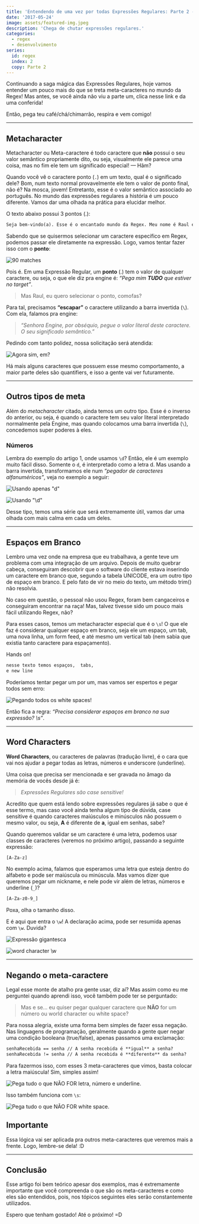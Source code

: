 ```yaml
---
title: 'Entendendo de uma vez por todas Expressões Regulares: Parte 2 - Metacharacters'
date: '2017-05-24'
image: assets/featured-img.jpeg
description: 'Chega de chutar expressões regulares.'
categories:
  - regex
  - desenvolvimento
series:
  id: regex
  index: 2
  copy: Parte 2
---
```


Continuando a saga mágica das Expressões Regulares, hoje vamos entender um pouco mais do que se treta meta-caracteres no mundo da Regex! Mas antes, se você ainda não viu a parte um, clica nesse link e da uma conferida!

Então, pega teu café/chá/chimarrão, respira e vem comigo!

---

## Metacharacter

Metacharacter ou Meta-caractere é todo caractere que **não** possui o seu valor semântico propriamente dito, ou seja, visualmente ele parece uma coisa, mas no fim ele tem um significado especial! — Hãm?

Quando você vê o caractere ponto (`.`) em um texto, qual é o significado dele? Bom, num texto normal provavelmente ele tem o valor de ponto final, não é? Na mosca, jovem! Entretanto, esse é o valor semântico associado ao português. No mundo das expressões regulares a história é um pouco diferente. Vamos dar uma olhada na prática para elucidar melhor.

O texto abaixo possui 3 pontos (.):

```txt
Seja bem-vindo(a). Esse é o encantado mundo da Regex. Meu nome é Raul e eu serei seu guia.
```

Sabendo que se quisermos selecionar um caractere específico em Regex, podemos passar ele diretamente na expressão. Logo, vamos tentar fazer isso com o **ponto**:

![90 matches](./assets/regex101-exp-1.png)

<gif src="https://media.giphy.com/media/lkdH8FmImcGoylv3t3/giphy.gif" caption="90 MATCHES?????"></gif>

Pois é. Em uma Expressão Regular, um **ponto** (.) tem o valor de qualquer caractere, ou seja, o que ele diz pra engine é: _“Pega mim **TUDO** que estiver no target”_.

> Mas Raul, eu quero selecionar o ponto, comofas?

Para tal, precisamos **“escapar”** o caractere utilizando a barra invertida (`\`). Com ela, falamos pra engine:

> _“Senhora Engine, por obséquio, pegue o valor literal deste caractere. O seu significado semântico.”_

Pedindo com tanto polidez, nossa solicitação será atendida:

![Agora sim, em?](./assets/regex101-exp-2.png)

<gif src="https://miro.medium.com/max/1200/1*n1a96icH96hsBYqNi0iZEg.gif" caption="Empolgante!"></gif>

Há mais alguns caracteres que possuem esse mesmo comportamento, a maior parte deles são quantifiers, e isso a gente vai ver futuramente.

---

## Outros tipos de meta

Além do _metacharacter_ citado, ainda temos um outro tipo. Esse é o inverso do anterior, ou seja, é quando o caractere tem seu valor literal interpretado normalmente pela Engine, mas quando colocamos uma barra invertida (`\`), concedemos super poderes à eles.

### Números

Lembra do exemplo do artigo 1, onde usamos `\d`? Então, ele é um exemplo muito fácil disso. Somente o `d`, é interpretado como a letra d. Mas usando a barra invertida, transformamos ele num _“pegador de caracteres alfanuméricos”_, veja no exemplo a seguir:

![Usando apenas "d"](./assets/regex101-exp-3.png)

![Usando "\d"](./assets/regex101-exp-4.png)

Desse tipo, temos uma série que será extremamente útil, vamos dar uma olhada com mais calma em cada um deles.

---

## Espaços em Branco

Lembro uma vez onde na empresa que eu trabalhava, a gente teve um problema com uma integração de um arquivo. Depois de muito quebrar cabeça, conseguiram descobrir que o software do cliente estava inserindo um caractere em branco que, segundo a tabela UNICODE, era um outro tipo de espaço em branco. E pelo fato de vir no meio do texto, um método trim() não resolvia.

No caso em questão, o pessoal não usou Regex, foram bem cangaceiros e conseguiram encontrar na raça! Mas, talvez tivesse sido um pouco mais fácil utilizando Regex, não?

Para esses casos, temos um metacharacter especial que é o `\s`! O que ele faz é considerar qualquer espaço em branco, seja ele um espaço, um tab, uma nova linha, um form feed, e até mesmo um vertical tab (nem sabia que existia tanto caractere para espaçamento).

Hands on!

```txt
nesse texto temos espaços,  tabs,
e new line
```

Poderíamos tentar pegar um por um, mas vamos ser espertos e pegar todos sem erro:

![Pegando todos os white spaces!](./assets/regex101-exp-5.png)

Então fica a regra: _“Precisa considerar espaços em branco na sua expressão? \s”_.

---

## Word Characters

**Word Characters**, ou caracteres de palavras (tradução livre), é o cara que vai nos ajudar a pegar todas as letras, números e underscore (underline).

Uma coisa que precisa ser mencionada e ser gravada no âmago da memória de vocês desde já é:

> _Expressões Regulares são case sensitive!_

Acredito que quem está lendo sobre expressões regulares já sabe o que é esse termo, mas caso você ainda tenha algum tipo de dúvida, case sensitive é quando caracteres maiúsculos e minúsculos não possuem o mesmo valor, ou seja, **A** é diferente de **a**, igual em senhas, sabe?

Quando queremos validar se um caractere é uma letra, podemos usar classes de caracteres (veremos no próximo artigo), passando a seguinte expressão:

```txt
[A-Za-z]
```

No exemplo acima, falamos que esperamos uma letra que esteja dentro do alfabeto e pode ser maiúscula ou minúscula. Mas vamos dizer que queremos pegar um nickname, e nele pode vir além de letras, números e underline (`_`)?

```txt
[A-Za-z0-9_]
```

Poxa, olha o tamanho disso.

E é aqui que entra o `\w`! A declaração acima, pode ser resumida apenas com `\w`. Duvida?

![Expressão gigantesca](./assets/regex101-exp-big-size.png)

![word character \w](./assets/regex101-exp-7.png)

---

## Negando o meta-caractere

Legal esse monte de atalho pra gente usar, diz aí? Mas assim como eu me perguntei quando aprendi isso, você também pode ter se perguntado:

> Mas e se… eu quiser pegar qualquer caractere que **NÃO** for um número ou world character ou white space?

Para nossa alegria, existe uma forma bem simples de fazer essa negação. Nas linguagens de programação, geralmente quando a gente quer negar uma condição booleana (true/false), apenas passamos uma exclamação:

```txt
senhaRecebida == senha // A senha recebida é **igual** a senha?
senhaRecebida != senha // A senha recebida é **diferente** da senha?
```

Para fazermos isso, com esses 3 meta-caracteres que vimos, basta colocar a letra maiúscula! Sim, simples assim!

![Pega tudo o que NÃO FOR letra, número e underline.](./assets/regex101-exp-8.png)

Isso também funciona com `\s`:

![Pega tudo o que NÃO FOR white space.](./assets/regex101-exp-9.png)

## Importante

Essa lógica vai ser aplicada pra outros meta-caracteres que veremos mais a frente. Logo, lembre-se dela! :D

---

## Conclusão

Esse artigo foi bem teórico apesar dos exemplos, mas é extremamente importante que você compreenda o que são os meta-caracteres e como eles são entendidos, pois, nos tópicos seguintes eles serão constantemente utilizados.

Espero que tenham gostado! Até o próximo! =D
